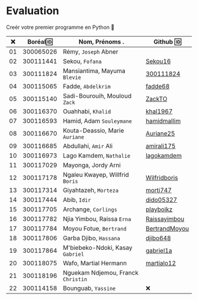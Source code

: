 # Evaluation

Creér votre premier programme en Python :snake:

|:x:| Boréal:id:| Nom, Prénoms .                     |  Github :id:                                        |
|---|-----------|------------------------------------|-----------------------------------------------------| 
| 01| 300065026 | Rémy, `Joseph` Abner               |                                                     |
| 02| 300111441 | Sekou, `Fofana`                    | [Sekou16](https://github.com/Sekou16)               |
| 03| 300111824 | Mansiantima, Mayuma `Blevie`       | [300111824](https://github.com/300111824)           |
| 04| 300115065 | Fadde, `Abdelkrim`                 | [fadde68](https://github.com/fadde68)               |
| 05| 300115140 | Sadi-Bourouih, Mouloud `Zack`      | [ZackTO](https://github.com/ZackTO)                 |
| 06| 300116370 | Ouahhabi, `Khalid`                 | [khal1967](https://github.com/khal1967)             |
| 07| 300116593 | Hamid, Adam `Souleymane`           | [hamidmallim](https://github.com/hamidmallim)       |
| 08| 300116670 | Kouta-Deassio, Marie `Auriane`     | [Auriane25](https://github.com/Auriane25)           |
| 09| 300116685 | Abdullahi, `Amir` Ali              | [amirali175](https://github.com/amirali175)         |
| 10| 300116973 | Lago Kamdem, `Nathalie`            | [lagokamdem](https://github.com/lagokamdem)         |
| 11| 300117029 | Mayonga, Jordy Arni                |                                                     |
| 12| 300117178 | Ngaleu Kwayep, Willfrid `Boris`    | [Wilfridboris](https://github.com/Wilfridboris)     |
| 13| 300117314 | Giyahtazeh, `Morteza`              | [morti747](https://github.com/morti747)             |
| 14| 300117444 | Abib, `Idir`                       | [dido05327](https://github.com/dido05327)           |
| 15| 300117705 | Archange, `Corlings`               | [playboikz](https://github.com/playboikz)           |
| 16| 300117782 | Njia Yimbou, Raissa `Erna`         | [Raissayimbou](https://github.com/Raissayimbou)     |
| 17| 300117784 | Moyou Fotue, `Bertrand`            | [BertrandMoyou](https://github.com/BertrandMoyou)   |
| 18| 300117806 | Garba Djibo, `Hassana`             | [djibo648](https://github.com/djibo648)             |
| 19| 300117864 | M'biebeko-Ndoki, Kasay `Gabriel`   | [gabriel1a](https://github.com/gabriel1a)           |
| 20| 300118075 | Wafo, Martial Hermann              | [martialo12](https://github.com/martialo12)         |
| 21| 300118196 | Nguekam Ndjemou, Franck `Christin` |                                                     |
| 22| 300114158 | Bounguab, `Yassine`                | :x:                                                 |
